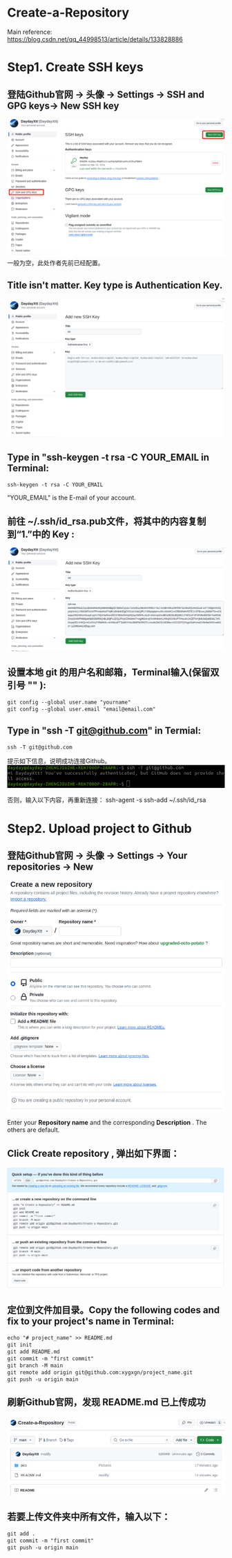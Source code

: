 # Create-a-Repository
Main reference: https://blog.csdn.net/qq_44998513/article/details/133828886
# Step1. Create SSH keys
## 登陆Github官网 -> 头像 -> Settings -> SSH and GPG keys-> New SSH key
![image](https://github.com/DaydayXtt/Create-a-Repository/blob/main/pics/SSH_1.png)
一般为空，此处作者先前已经配置。

## **Title** isn't matter. **Key type** is Authentication Key.
![image](https://github.com/DaydayXtt/Create-a-Repository/blob/main/pics/SSH_2.png)

## Type in "ssh-keygen -t rsa -C YOUR_EMAIL in Terminal:
    ssh-keygen -t rsa -C YOUR_EMAIL
"YOUR_EMAIL" is the E-mail of your account.

## 前往 ~/.ssh/id_rsa.pub文件，将其中的内容复制到“1.”中的 **Key** :
![image](https://github.com/DaydayXtt/Create-a-Repository/blob/main/pics/SSH_3.png)

## 设置本地 git 的用户名和邮箱，Terminal输入(保留双引号 **""** ):
    git config --global user.name "yourname"
    git config --global user.email "email@email.com"
## Type in "ssh -T git@github.com" in Termial:
    ssh -T git@github.com
提示如下信息，说明成功连接Github。
![image](https://github.com/DaydayXtt/Create-a-Repository/blob/main/pics/SSH_4.png)

否则，输入以下内容，再重新连接：
    ssh-agent -s
    ssh-add ~/.ssh/id_rsa

# Step2. Upload project to Github
## 登陆Github官网 -> 头像 -> Settings -> Your repositories -> New
![image](https://github.com/DaydayXtt/Create-a-Repository/blob/main/pics/Git_1.png)

Enter your **Repository name** and the corresponding **Description** .
The others are default.

## Click **Create repository** , 弹出如下界面：
![image](https://github.com/DaydayXtt/Create-a-Repository/blob/main/pics/Quick%20start.png)

## 定位到文件加目录。Copy the following codes and fix to your project's name in Terminal:

    echo "# project_name" >> README.md
    git init
    git add README.md
    git commit -m "first commit"
    git branch -M main
    git remote add origin git@github.com:xygxgn/project_name.git
    git push -u origin main

## 刷新Github官网，发现 **README.md** 已上传成功
![image](https://github.com/DaydayXtt/Create-a-Repository/blob/main/pics/Git_2.png)

## 若要上传文件夹中所有文件，输入以下：
    git add . 
    git commit -m "first commit"
    git push -u origin main
    
